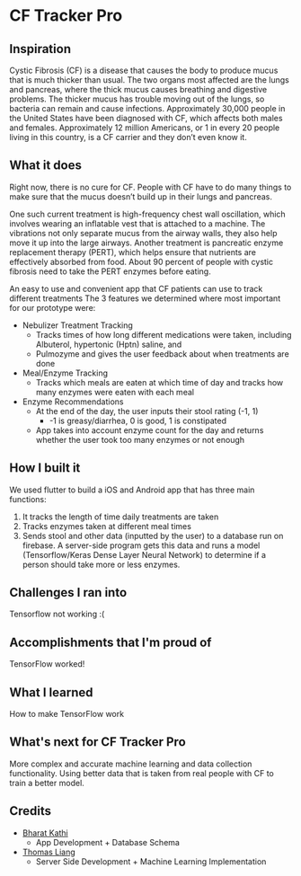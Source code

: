 # CF Tracker Pro

## Inspiration
Cystic Fibrosis (CF) is a disease that causes the body to produce mucus that is much thicker than usual. The two organs most affected are the lungs and pancreas, where the thick mucus causes breathing and digestive problems. The thicker mucus has trouble moving out of the lungs, so bacteria can remain and cause infections. Approximately 30,000 people in the United States have been diagnosed with CF, which affects both males and females. Approximately 12 million Americans, or 1 in every 20 people living in this country, is a CF carrier and they don’t even know it.

## What it does
Right now, there is no cure for CF. People with CF have to do many things to make sure that the mucus doesn’t build up in their lungs and pancreas.

One such current treatment is high-frequency chest wall oscillation, which involves wearing an inflatable vest that is attached to a machine. The vibrations not only separate mucus from the airway walls, they also help move it up into the large airways. Another treatment is pancreatic enzyme replacement therapy (PERT), which helps ensure that nutrients are effectively absorbed from food. About 90 percent of people with cystic fibrosis need to take the PERT enzymes before eating.

An easy to use and convenient app that CF patients can use to track different treatments
The 3 features we determined where most important for our prototype were:
- Nebulizer Treatment Tracking
    - Tracks times of how long different medications were taken, including Albuterol, hypertonic (Hptn) saline, and 
    - Pulmozyme and gives the user feedback about when treatments are done
- Meal/Enzyme Tracking
    - Tracks which meals are eaten at which time of day and tracks how many enzymes were eaten with each meal
- Enzyme Recommendations
    - At the end of the day, the user inputs their stool rating (-1, 1)
        - -1 is greasy/diarrhea, 0 is good, 1 is constipated
    - App takes into account enzyme count for the day and returns whether the user took too many enzymes or not enough

## How I built it
We used flutter to build a iOS and Android app that has three main functions:
1. It tracks the length of time daily treatments are taken
2. Tracks enzymes taken at different meal times
3. Sends stool and other data (inputted by the user) to a database run on firebase. A server-side program gets this data and runs a model (Tensorflow/Keras Dense Layer Neural Network) to determine if a person should take more or less enzymes.

## Challenges I ran into
Tensorflow not working :(

## Accomplishments that I'm proud of
TensorFlow worked!

## What I learned
How to make TensorFlow work

## What's next for CF Tracker Pro
More complex and accurate machine learning and data collection functionality.
Using better data that is taken from real people with CF to train a better model.

## Credits
- [Bharat Kathi](https://github.com/bk1031)
  - App Development + Database Schema
- [Thomas Liang](https://github.com/ThomasLiang123)
  - Server Side Development + Machine Learning Implementation
